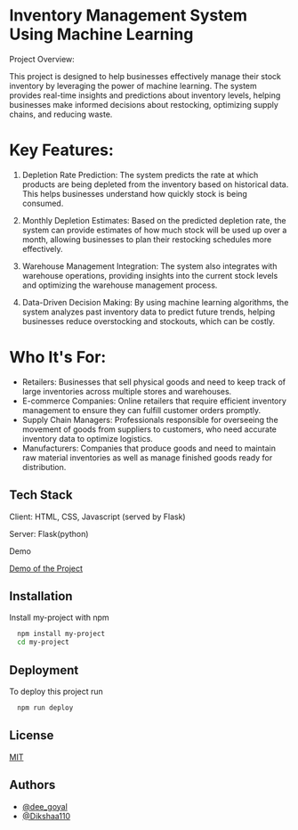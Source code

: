 
# Inventory Management System Using Machine Learning

Project Overview:

This project is designed to help businesses effectively manage their stock inventory by leveraging the power of machine learning. The system provides real-time insights and predictions about inventory levels, helping businesses make informed decisions about restocking, optimizing supply chains, and reducing waste.

# Key Features:

  1. Depletion Rate Prediction: The system predicts the rate at which products are being depleted from the inventory based on historical data. This helps businesses understand how quickly stock is being consumed.
  
  2. Monthly Depletion Estimates: Based on the predicted depletion rate, the system can provide estimates of how much stock will be used up over a month, allowing businesses to plan their restocking schedules more effectively.

   3. Warehouse Management Integration: The system also integrates with warehouse operations, providing insights into the current stock levels and optimizing the warehouse management process.

  4. Data-Driven Decision Making: By using machine learning algorithms, the system analyzes past inventory data to predict future trends, helping businesses reduce overstocking and stockouts, which can be costly.

# Who It's For:

- Retailers: Businesses that sell physical goods and need to keep track of large inventories across multiple stores and warehouses.
- E-commerce Companies: Online retailers that require efficient inventory management to ensure they can fulfill customer orders promptly.
- Supply Chain Managers: Professionals responsible for overseeing the movement of goods from suppliers to customers, who need accurate inventory data to optimize logistics.
- Manufacturers: Companies that produce goods and need to maintain raw material inventories as well as manage finished goods ready for distribution.

## Tech Stack

Client: HTML, CSS, Javascript (served by Flask)

Server: Flask(python)

Demo

[Demo of the Project
](https://www.youtube.com/watch?v=0jNWTrBEXhQ&t=28s)

## Installation

Install my-project with npm

```bash
  npm install my-project
  cd my-project
```
    
## Deployment

To deploy this project run

```bash
  npm run deploy
```


## License

[MIT](https://choosealicense.com/licenses/mit/)


## Authors

- [@dee_goyal](https://github.com/dee-goyal)
- [@Dikshaa110](https://github.com/dee-goyal)


